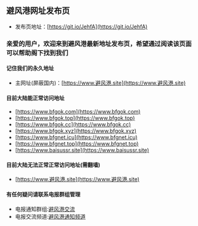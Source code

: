 ## 避风港网址发布页
* 发布页地址：[https://git.io/JehfA](https://git.io/JehfA)

### 亲爱的用户，欢迎来到避风港最新地址发布页，希望通过阅读该页面可以帮助阁下找到我们

#### 记住我们的永久地址
* 主网址(屏蔽国内)：[https://www.避风港.site](https://www.避风港.site)

#### 目前大陆能正常访问地址
* [https://www.bfgok.com](https://www.bfgok.com)
* [https://www.bfgok.top](https://www.bfgok.top)
* [https://www.bfgok.cc](https://www.bfgok.cc)
* [https://www.bfgok.xyz](https://www.bfgok.xyz)
* [https://www.bfgnet.icu](https://www.bfgnet.icu)
* [https://www.bfgnet.top](https://www.bfgnet.top)
* [https://www.baisussr.site](https://www.baisussr.site)

#### 目前大陆无法正常正常访问地址(需翻墙)
* [https://www.避风港.site](https://www.避风港.site)

#### 有任何疑问请联系电报群组管理
* 电报通知群组:[避风港交流](https://t.me/joinchat/HeoQ4lkuiwW5Xaqm0Szicw)
* 电报交流频道:[避风港通知频道](https://t.me/joinchat/AAAAAFZKSG9uDWUjTNp5WA)
